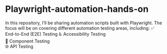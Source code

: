 # Playwright-automation-hands-on
In this repository, I’ll be sharing automation scripts built with Playwright. The focus will be on covering different automation testing areas, including: 
✅ End-to-End (E2E) Testing 
♿ Accessibility Testing  
🧩 Component Testing  
🌐 API Testing

